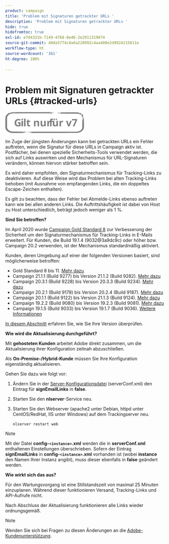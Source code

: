```yaml
---
product: campaign
title: 'Problem mit Signaturen getrackter URLs '
description: 'Problem mit Signaturen getrackter URLs '
hide: true
hidefromtoc: true
exl-id: e7d4331b-7149-4768-8e46-2e2911319074
source-git-commit: 40da5774c8a6a228992c4aa400e2d9924215611e
workflow-type: ht
source-wordcount: '361'
ht-degree: 100%

---
```


# Problem mit Signaturen getrackter URLs {#tracked-urls}

![](../../assets/v7-only.svg)

Im Zuge der jüngsten Änderungen kann bei getrackten URLs ein Fehler auftreten, wenn die Signatur für diese URLs in Campaign aktiv ist. Postfächer, bei denen spezielle Sicherheits-Tools verwendet werden, die sich auf Links auswirken und den Mechanismus für URL-Signaturen verändern, können hiervon stärker betroffen sein.

Es wird daher empfohlen, den Signaturmechanismus für Tracking-Links zu deaktivieren. Auf diese Weise wird das Problem bei alten Tracking-Links behoben (mit Ausnahme von empfangenden Links, die ein doppeltes Escape-Zeichen enthalten).

Es gilt zu beachten, dass der Fehler bei Abmelde-Links ebenso auftreten kann wie bei allen anderen Links. Die Auftrittshäufigkeit ist dabei von Host zu Host unterschiedlich, beträgt jedoch weniger als 1 %.

**Sind Sie betroffen?**

Im April 2020 wurde [Campaign Gold Standard 8](../../rn/using/gold-standard.md#gs8) zur Verbesserung der Sicherheit um den Signaturmechanismus für Tracking-Links in E-Mails erweitert. Für Kunden, die Build 19.1.4 (9032@3a9dc9c) oder höher bzw. Campaign 20.2 verwenden, ist der Mechanismus standardmäßig aktiviert.

Kunden, deren Umgebung auf einer der folgenden Versionen basiert, sind möglicherweise betroffen:

* Gold Standard 8 bis 11. [Mehr dazu](../../rn/using/gold-standard.md#gs-8)
* Campaign 21.1.1 (Build 9277) bis Version 21.1.2 (Build 9282). [Mehr dazu](../../rn/using/latest-release.md)
* Campaign 20.3.1 (Build 9228) bis Version 20.3.3 (Build 9234). [Mehr dazu](../../rn/using/release--2020.md#release-20-3)
* Campaign 20.2.1 (Build 9178) bis Version 20.2.4 (Build 9187). [Mehr dazu](../../rn/using/release--2020.md#release-20-2)
* Campaign 20.1.1 (Build 9122) bis Version 21.1.3 (Build 9124). [Mehr dazu](../../rn/using/release--2020.md#release-20-1)
* Campaign 19.2.2 (Build 9080) bis Version 19.2.3 (Build 9081). [Mehr dazu](../../rn/using/release--2019.md#release-19-2)
* Campaign 19.1.5 (Build 9033) bis Version 19.1.7 (Build 9036). [Weitere Informationen](../../rn/using/release--2019.md#release-19-1)


[In diesem Abschnitt](../../platform/using/launching-adobe-campaign.md#getting-your-campaign-version) erfahren Sie, wie Sie Ihre Version überprüfen.

**Wie wird die Aktualisierung durchgeführt?**

Mit **gehosteten Kunden** arbeitet Adobe direkt zusammen, um die Aktualisierung ihrer Konfiguration zeitnah abzuschließen.

Als **On-Premise-/Hybrid-Kunde** müssen Sie Ihre Konfiguration eigenständig aktualisieren.

Gehen Sie dazu wie folgt vor:

1. Ändern Sie in der [Server-Konfigurationsdatei](../../installation/using/the-server-configuration-file.md) (serverConf.xml) den Eintrag für **signEmailLinks** in **false**.
1. Starten Sie den **nlserver**-Service neu.
1. Starten Sie den Webserver (apache2 unter Debian, httpd unter CentOS/RedHat, IIS unter Windows) auf dem Trackingserver neu.

   ```
   nlserver restart web
   ```

>[!NOTE]
>
>Mit der Datei **config-`<instance>`.xml** werden die in **serverConf.xml** enthaltenen Einstellungen überschrieben. Sofern der Eintrag **signEmailLinks** in **config-`<instance>`.xml** vorhanden ist (wobei **instance** den Namen Ihrer Instanz angibt), muss dieser ebenfalls in **false** geändert werden.

**Wie wirkt sich das aus?**

Für den Wartungsvorgang ist eine Stillstandszeit von maximal 25 Minuten einzuplanen. Während dieser funktionieren Versand, Tracking-Links und API-Aufrufe nicht.

Nach Abschluss der Aktualisierung funktionieren alle Links wieder ordnungsgemäß.

>[!NOTE]
>
>Wenden Sie sich bei Fragen zu diesen Änderungen an die [Adobe-Kundenunterstützung](https://helpx.adobe.com/de/enterprise/admin-guide.html/enterprise/using/support-for-experience-cloud.ug.html).
